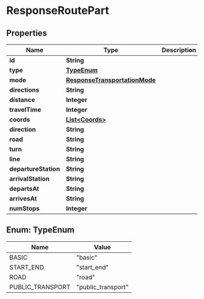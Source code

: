 
# ResponseRoutePart

## Properties
Name | Type | Description | Notes
------------ | ------------- | ------------- | -------------
**id** | **String** |  | 
**type** | [**TypeEnum**](#TypeEnum) |  | 
**mode** | [**ResponseTransportationMode**](ResponseTransportationMode.md) |  | 
**directions** | **String** |  | 
**distance** | **Integer** |  | 
**travelTime** | **Integer** |  | 
**coords** | [**List&lt;Coords&gt;**](Coords.md) |  | 
**direction** | **String** |  |  [optional]
**road** | **String** |  |  [optional]
**turn** | **String** |  |  [optional]
**line** | **String** |  |  [optional]
**departureStation** | **String** |  |  [optional]
**arrivalStation** | **String** |  |  [optional]
**departsAt** | **String** |  |  [optional]
**arrivesAt** | **String** |  |  [optional]
**numStops** | **Integer** |  |  [optional]


<a name="TypeEnum"></a>
## Enum: TypeEnum
Name | Value
---- | -----
BASIC | &quot;basic&quot;
START_END | &quot;start_end&quot;
ROAD | &quot;road&quot;
PUBLIC_TRANSPORT | &quot;public_transport&quot;




